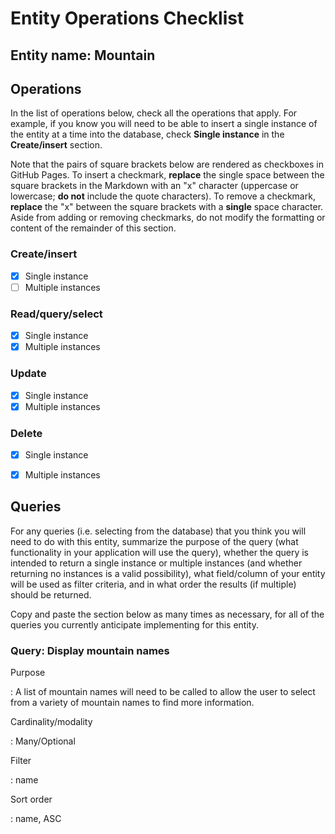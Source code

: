 # Entity Operations Checklist

## Entity name: Mountain

## Operations

In the list of operations below, check all the operations that apply. For example, if you know you will need to be able to insert a single instance of the entity at a time into the database, check **Single instance** in the **Create/insert** section.

Note that the pairs of square brackets below are rendered as checkboxes in GitHub Pages. To insert a checkmark, **replace** the single space between the square brackets in the Markdown with an "x" character (uppercase or lowercase; **do not** include the quote characters). To remove a checkmark, **replace** the "x" between the square brackets with a **single** space character. Aside from adding or removing checkmarks, do not modify the formatting or content of the remainder of this section.

### Create/insert
    
* [x] Single instance 
* [ ] Multiple instances 
    
### Read/query/select

* [x] Single instance 
* [x] Multiple instances 

### Update

* [x] Single instance 
* [x] Multiple instances 

### Delete

* [x] Single instance 
* [x] Multiple instances 


## Queries

For any queries (i.e. selecting from the database) that you think you will need to do with this entity, summarize the purpose of the query (what functionality in your application will use the query), whether the query is intended to return a single instance or multiple instances (and whether returning no instances is a valid possibility), what field/column of your entity will be used as filter criteria, and in what order the results (if multiple) should be returned.

Copy and paste the section below as many times as necessary, for all of the queries you currently anticipate implementing for this entity.

### Query: Display mountain names

Purpose

: A list of mountain names will need to be called to allow the user to select from a variety of mountain names to find more information.

Cardinality/modality

: Many/Optional
 
Filter

: name
 
Sort order

: name, ASC
